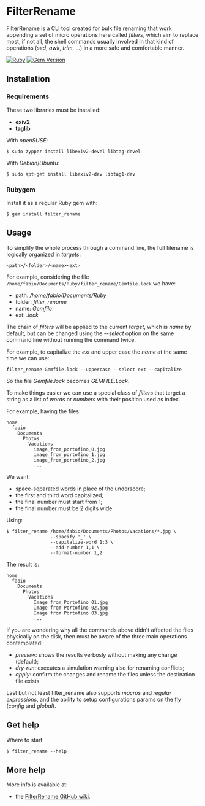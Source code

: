 # FilterRename

FilterRename is a CLI tool created for bulk file renaming that work appending a set of micro
operations here called *filters*, which aim to replace most, if not all, the shell commands
usually involved in that kind of operations (*sed*, *awk*, *trim*, ...) in a more safe and
comfortable manner.

[![Ruby](https://github.com/fabiomux/filter_rename/actions/workflows/main.yml/badge.svg)][wf_main]
[![Gem Version](https://badge.fury.io/rb/filter_rename.svg)][gem_version]

## Installation

### Requirements

These two libraries must be installed:
- **exiv2**
- **taglib**

With *openSUSE*:
```shell
$ sudo zypper install libexiv2-devel libtag-devel
```

With *Debian*/*Ubuntu*:
```shell
$ sudo apt-get install libexiv2-dev libtag1-dev
```

### Rubygem

Install it as a regular Ruby gem with:
```shell
$ gem install filter_rename
```

## Usage

To simplify the whole process through a command line, the full filename is logically organized
in *targets*:

    <path>/<folder>/<name><ext>

For example, considering the file `/home/fabio/Documents/Ruby/filter_rename/Gemfile.lock` we have:

- path: */home/fabio/Documents/Ruby*
- folder: *filter_rename*
- name: *Gemfile*
- ext: *.lock*

The chain of *filters* will be applied to the current *target*, which is *name* by default, but can
be changed using the *--select* option on the same command line without running the command twice.

For example, to capitalize the *ext* and upper case the *name* at the same time we can use:
```shell
filter_rename Gemfile.lock --uppercase --select ext --capitalize
```

So the file *Gemfile.lock* becomes *GEMFILE.Lock*.

To make things easier we can use a special class of *filters* that target a string as a list of *words*
or *numbers* with their position used as index.

For example, having the files:

    home
      fabio
        Documents
          Photos
            Vacations
              image_from_portofino_0.jpg
              image_from_portofino_1.jpg
              image_from_portofino_2.jpg
              ...

We want:
- space-separated words in place of the underscore;
- the first and third word capitalized;
- the final number must start from 1;
- the final number must be 2 digits wide.

Using:
```shell
$ filter_rename /home/fabio/Documents/Photos/Vacations/*.jpg \
                --spacify '_' \
                --capitalize-word 1:3 \
                --add-number 1,1 \
                --format-number 1,2
```

The result is:

    home
      fabio
        Documents
          Photos
            Vacations
              Image from Portofino 01.jpg
              Image from Portofino 02.jpg
              Image from Portofino 03.jpg
              ...

If you are wondering why all the commands above didn't affected the files physically on the disk,
then must be aware of the three main operations contemplated:
- *preview*: shows the results verbosly without making any change (default);
- *dry-run*: executes a simulation warning also for renaming conflicts;
- *apply*: confirm the changes and rename the files unless the destination file exists.

Last but not least filter_rename also supports *macros* and *regular expressions*, and the ability to
setup configurations params on the fly (*config* and *global*).

## Get help

Where to start
```shell
$ filter_rename --help
```

## More help

More info is available at:
- the [FilterRename GitHub wiki][filter_rename_wiki].


[filter_rename_wiki]: https://github.com/fabiomux/filter_rename/wiki "FilterRename wiki page on GitHub"
[wf_main]: https://github.com/fabiomux/filter_rename/actions/workflows/main.yml
[gem_version]: https://badge.fury.io/rb/filter_rename
